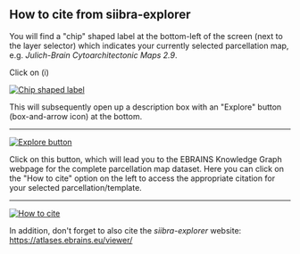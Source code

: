 ## How to cite from siibra-explorer

You will find a "chip" shaped label at the bottom-left of the screen (next to the layer selector) which indicates your currently selected parcellation map, e.g. _Julich-Brain Cytoarchitectonic Maps 2.9_. 


Click on (i)


[![Chip shaped label](assets/images/how-to-cite-1.png)](assets/images/how-to-cite-1.png)


This will subsequently open up a description box with an "Explore" button (box-and-arrow icon) at the bottom. 

---

[![Explore button](assets/images/how-to-cite-2.png)](assets/images/how-to-cite-2.png)



Click on this button, which will lead you to the EBRAINS Knowledge Graph webpage for the complete parcellation map dataset. Here you can click on the "How to cite" option on the left to access the appropriate citation for your selected parcellation/template.

---

[![How to cite](assets/images/how-to-cite-3.png)](assets/images/how-to-cite-3.png)

In addition, don't forget to also cite the _siibra-explorer_ website: <https://atlases.ebrains.eu/viewer/>
